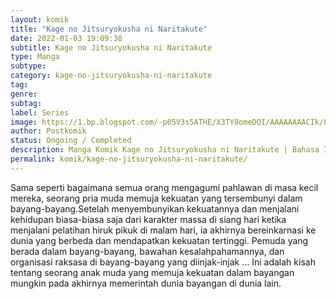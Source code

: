 ```yaml
---
layout: komik
title: "Kage no Jitsuryokusha ni Naritakute"
date: 2022-01-03 19:09:38
subtitle: Kage no Jitsuryokusha ni Naritakute
type: Manga
subtype: 
category: kage-no-jitsuryokusha-ni-naritakute
tag: 
genre: 
subtag: 
label: Series
image: https://1.bp.blogspot.com/-p05V3s5ATHE/X3TY8omeDQI/AAAAAAAACIk/Co55mZEZi0QWfjDHTiLNVVf8kWrgoGD2QCLcBGAsYHQ/s72-c/1550721521-i285029.jpg
author: Postkomik
status: Ongoing / Completed
description: Manga Komik Kage no Jitsuryokusha ni Naritakute | Bahasa Indonesia
permalink: komik/kage-no-jitsuryokusha-ni-naritakute/
---
```


Sama seperti bagaimana semua orang mengagumi pahlawan di masa kecil mereka, seorang pria muda memuja kekuatan yang tersembunyi dalam bayang-bayang.Setelah menyembunyikan kekuatannya dan menjalani kehidupan biasa-biasa saja dari karakter massa di siang hari ketika menjalani pelatihan hiruk pikuk di malam hari, ia akhirnya bereinkarnasi ke dunia yang berbeda dan mendapatkan kekuatan tertinggi. Pemuda yang berada dalam bayang-bayang, bawahan kesalahpahamannya, dan organisasi raksasa di bayang-bayang yang diinjak-injak … Ini adalah kisah tentang seorang anak muda yang memuja kekuatan dalam bayangan mungkin pada akhirnya memerintah dunia bayangan di dunia lain.
